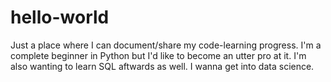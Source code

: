 # hello-world
Just a place where I can document/share my code-learning progress.
I'm a complete beginner in Python but I'd like to become an utter pro at it. I'm also wanting to learn SQL aftwards as well. I wanna get into data science.
